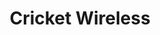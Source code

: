 ---
title: "Cricket Wireless"
url: /battle-creek/cricket-wireless-beckley-road/
shop: mobile phone
---